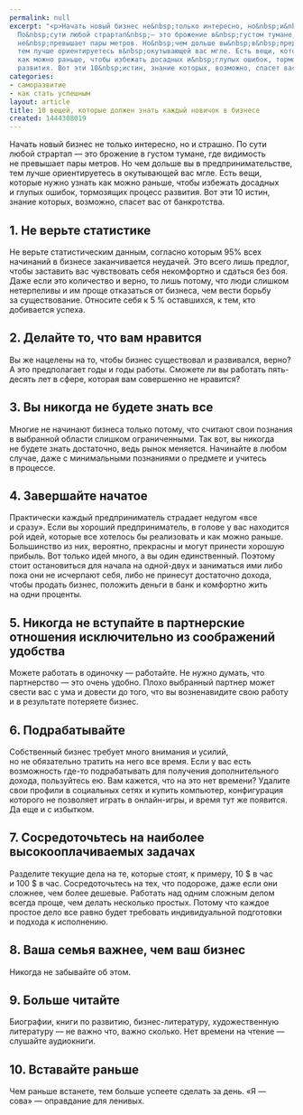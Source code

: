 ```yaml
---
permalink: null
excerpt: "<p>Начать новый бизнес не&nbsp;только интересно, но&nbsp;и&nbsp;страшно.
  По&nbsp;сути любой страртап&nbsp;— это брожение в&nbsp;густом тумане, где видимость
  не&nbsp;превышает пары метров. Но&nbsp;чем дольше вы&nbsp;в&nbsp;предпринимательстве,
  тем лучше ориентируетесь в&nbsp;окутывающей вас мгле. Есть вещи, которые нужно узнать
  как можно раньше, чтобы избежать досадных и&nbsp;глупых ошибок, тормозящих процесс
  развития. Вот эти 10&nbsp;истин, знание которых, возможно, спасет вас от&nbsp;банкротства.</p>"
categories:
- саморазвитие
- как стать успешным
layout: article
title: 10 вещей, которые должен знать каждый новичок в бизнесе
created: 1444308019
---
```

<p>Начать новый бизнес не&nbsp;только интересно, но&nbsp;и&nbsp;страшно. По&nbsp;сути любой страртап&nbsp;— это брожение в&nbsp;густом тумане, где видимость не&nbsp;превышает пары метров. Но&nbsp;чем дольше вы&nbsp;в&nbsp;предпринимательстве, тем лучше ориентируетесь в&nbsp;окутывающей вас мгле. Есть вещи, которые нужно узнать как можно раньше, чтобы избежать досадных и&nbsp;глупых ошибок, тормозящих процесс развития. Вот эти 10&nbsp;истин, знание которых, возможно, спасет вас от&nbsp;банкротства.</p>
<h2>1. Не&nbsp;верьте статистике</h2>
<p>Не&nbsp;верьте статистическим данным, согласно которым&nbsp;95% всех начинаний в&nbsp;бизнесе заканчивается неудачей. Это всего лишь предлог, чтобы заставить вас чувствовать себя некомфортно и&nbsp;сдаться без боя. Даже если это количество и&nbsp;верно, то&nbsp;лишь потому, что люди слишком нетерпеливы и&nbsp;им&nbsp;проще отказаться от&nbsp;бизнеса, чем вести борьбу за&nbsp;существование. Относите себя к&nbsp;5&nbsp;% оставшихся, к&nbsp;тем, кто добивается успеха.</p>
<h2>2. Делайте&nbsp;то, что вам нравится</h2>
<p>Вы&nbsp;же нацелены на&nbsp;то, чтобы бизнес существовал и&nbsp;развивался, верно? А&nbsp;это предполагает годы и&nbsp;годы работы. Сможете&nbsp;ли вы&nbsp;работать пять-десять лет в&nbsp;сфере, которая вам совершенно не&nbsp;нравится?</p>
<h2>3. Вы&nbsp;никогда не&nbsp;будете знать все</h2>
<p>Многие не&nbsp;начинают бизнеса только потому, что считают свои познания в&nbsp;выбранной области слишком ограниченными. Так вот, вы&nbsp;никогда не&nbsp;будете знать достаточно, ведь рынок меняется. Начинайте в&nbsp;любом случае, даже с&nbsp;минимальными познаниями о&nbsp;предмете и&nbsp;учитесь в&nbsp;процессе.</p>
<h2>4. Завершайте начатое</h2>
<p>Практически каждый предприниматель страдает недугом «все и&nbsp;сразу». Если вы&nbsp;хороший предприниматель, в&nbsp;голове у&nbsp;вас находится рой идей, которые все хотелось&nbsp;бы реализовать и&nbsp;как можно раньше. Большинство из&nbsp;них, вероятно, прекрасны и&nbsp;могут принести хорошую прибыль. Вот только идей много, а&nbsp;вы&nbsp;один единственный. Поэтому стоит остановиться для начала на&nbsp;одной-двух и&nbsp;заниматься ими либо пока они не&nbsp;исчерпают себя, либо не&nbsp;принесут достаточно дохода, чтобы продать бизнес, положить деньги в&nbsp;банк и&nbsp;комфортно жить на&nbsp;одни проценты.</p>
<h2>5. Никогда не&nbsp;вступайте в&nbsp;партнерские отношения исключительно из&nbsp;соображений удобства</h2>
<p>Можете работать в&nbsp;одиночку&nbsp;— работайте. Не&nbsp;нужно думать, что партнерство&nbsp;— это очень удобно. Плохо выбранный партнер может свести вас с&nbsp;ума и&nbsp;довести до&nbsp;того, что вы&nbsp;возненавидите свою работу и&nbsp;в&nbsp;результате потеряете бизнес. </p>
<h2>6. Подрабатывайте</h2>
<p>Собственный бизнес требует много внимания и&nbsp;усилий, но&nbsp;не&nbsp;обязательно тратить на&nbsp;него все время. Если у&nbsp;вас есть возможность где-то подрабатывать для получения дополнительного дохода, пользуйтесь&nbsp;ею. Вам кажется, что на&nbsp;это нет времени? Удалите свои профили в&nbsp;социальных сетях и&nbsp;купить компьютер, конфигурация которого не&nbsp;позволяет играть в&nbsp;онлайн-игры, и&nbsp;время тут&nbsp;же появится. Да&nbsp;еще и&nbsp;с&nbsp;избытком.</p>
<h2>7. Сосредоточьтесь на&nbsp;наиболее высокооплачиваемых задачах</h2>
<p>Разделите текущие дела на&nbsp;те, которые стоят, к&nbsp;примеру, 10&nbsp;$ в&nbsp;час и&nbsp;100&nbsp;$ в&nbsp;час. Сосредоточьтесь на&nbsp;тех, что подороже, даже если они сложнее, чем более дешевые. Работать над одним сложным делом всегда проще, чем делать несколько простых. Потому что каждое простое дело все равно будет требовать индивидуальной подготовки и&nbsp;подхода к&nbsp;исполнению.</p>
<h2>8. Ваша семья важнее, чем ваш бизнес</h2>
<p>Никогда не&nbsp;забывайте об&nbsp;этом.</p>
<h2>9. Больше читайте</h2>
<p>Биографии, книги по&nbsp;развитию, бизнес-литературу, художественную литературу&nbsp;— не&nbsp;важно что, важно сколько. Нет времени на&nbsp;чтение&nbsp;— слушайте аудиокниги.</p>
<h2>10. Вставайте раньше</h2>
<p>Чем раньше встанете, тем больше успеете сделать за&nbsp;день. «Я&nbsp;— сова»&nbsp;— оправдание для ленивых. </p>

